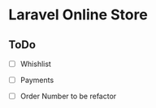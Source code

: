 # Laravel Online Store
## ToDo

- [ ] Whishlist
- [ ] Payments
- [ ] Order Number to be refactor



